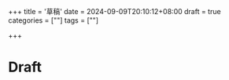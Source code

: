 +++
title = '草稿'
date = 2024-09-09T20:10:12+08:00
draft = true
categories = [""] 
tags = [""]

+++

# Draft







